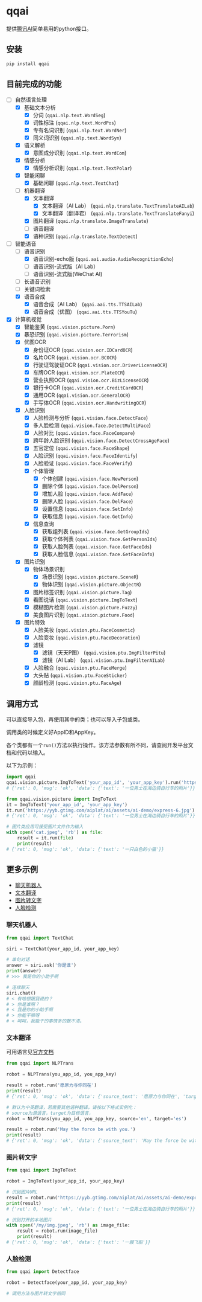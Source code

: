 # qqai

提供[腾讯AI](https://ai.qq.com/)简单易用的python接口。

## 安装

```bash
pip install qqai
```

## 目前完成的功能

- [ ] 自然语言处理
    - [x] 基础文本分析
        - [x] 分词 (`qqai.nlp.text.WordSeg`)
        - [x] 词性标注 (`qqai.nlp.text.WordPos`)
        - [x] 专有名词识别 (`qqai.nlp.text.WordNer`)
        - [x] 同义词识别 (`qqai.nlp.text.WordSyn`)
    - [x] 语义解析
        - [x] 意图成分识别 (`qqai.nlp.text.WordCom`)
    - [x] 情感分析
        - [x] 情感分析识别 (`qqai.nlp.text.TextPolar`)
    - [x] 智能闲聊
        - [x] 基础闲聊 (`qqai.nlp.text.TextChat`)
    - [ ] 机器翻译
        - [x] 文本翻译
            - [x] 文本翻译（AI Lab） (`qqai.nlp.translate.TextTranslateAILab`)
            - [x] 文本翻译（翻译君） (`qqai.nlp.translate.TextTranslateFanyi`)
        - [x] 图片翻译 (`qqai.nlp.translate.ImageTranslate`)
        - [ ] 语音翻译
        - [x] 语种识别 (`qqai.nlp.translate.TextDetect`)
- [ ] 智能语音
    - [ ] 语音识别
        - [x] 语音识别-echo版 (`qqai.aai.audio.AudioRecognitionEcho`)
        - [ ] 语音识别-流式版（AI Lab）
        - [ ] 语音识别-流式版(WeChat AI)
    - [ ] 长语音识别
    - [ ] 关键词检索
    - [x] 语音合成
        - [x] 语音合成（AI Lab） (`qqai.aai.tts.TTSAILab`)
        - [x] 语音合成（优图） (`qqai.aai.tts.TTSYouTu`)
- [x] 计算机视觉
    - [x] 智能鉴黄 (`qqai.vision.picture.Porn`)
    - [x] 暴恐识别 (`qqai.vision.picture.Terrorism`)
    - [x] 优图OCR
        - [x] 身份证OCR (`qqai.vision.ocr.IDCardOCR`)
        - [x] 名片OCR (`qqai.vision.ocr.BCOCR`)
        - [x] 行驶证驾驶证OCR (`qqai.vision.ocr.DriverLicenseOCR`)
        - [x] 车牌OCR (`qqai.vision.ocr.PlateOCR`)
        - [x] 营业执照OCR (`qqai.vision.ocr.BizLicenseOCR`)
        - [x] 银行卡OCR (`qqai.vision.ocr.CreditCardOCR`)
        - [x] 通用OCR (`qqai.vision.ocr.GeneralOCR`)
        - [x] 手写体OCR (`qqai.vision.ocr.HandwritingOCR`)
    - [x] 人脸识别
        - [x] 人脸检测与分析 (`qqai.vision.face.DetectFace`)
        - [x] 多人脸检测 (`qqai.vision.face.DetectMultiFace`)
        - [x] 人脸对比 (`qqai.vision.face.FaceCompare`)
        - [x] 跨年龄人脸识别 (`qqai.vision.face.DetectCrossAgeFace`)
        - [x] 五官定位 (`qqai.vision.face.FaceShape`)
        - [x] 人脸识别 (`qqai.vision.face.FaceIdentify`)
        - [x] 人脸验证 (`qqai.vision.face.FaceVerify`)
        - [x] 个体管理
            - [x] 个体创建 (`qqai.vision.face.NewPerson`)
            - [x] 删除个体 (`qqai.vision.face.DelPerson`)
            - [x] 增加人脸 (`qqai.vision.face.AddFace`)
            - [x] 删除人脸 (`qqai.vision.face.DelFace`)
            - [x] 设置信息 (`qqai.vision.face.SetInfo`)
            - [x] 获取信息 (`qqai.vision.face.GetInfo`)
        - [x] 信息查询
            - [x] 获取组列表 (`qqai.vision.face.GetGroupIds`)
            - [x] 获取个体列表 (`qqai.vision.face.GetPersonIds`)
            - [x] 获取人脸列表 (`qqai.vision.face.GetFaceIds`)
            - [x] 获取人脸信息 (`qqai.vision.face.GetFaceInfo`)
    - [x] 图片识别
        - [x] 物体场景识别
            - [x] 场景识别 (`qqai.vision.picture.SceneR`)
            - [x] 物体识别 (`qqai.vision.picture.ObjectR`)
        - [x] 图片标签识别 (`qqai.vision.picture.Tag`)
        - [x] 看图说话 (`qqai.vision.picture.ImgToText`)
        - [x] 模糊图片检测 (`qqai.vision.picture.Fuzzy`)
        - [x] 美食图片识别 (`qqai.vision.picture.Food`)
    - [x] 图片特效
        - [x] 人脸美妆 (`qqai.vision.ptu.FaceCosmetic`)
        - [x] 人脸变妆 (`qqai.vision.ptu.FaceDecoration`)
        - [x] 滤镜
            - [x] 滤镜（天天P图） (`qqai.vision.ptu.ImgFilterPitu`)
            - [x] 滤镜（AI Lab） (`qqai.vision.ptu.ImgFilterAILab`)
        - [x] 人脸融合 (`qqai.vision.ptu.FaceMerge`)
        - [x] 大头贴 (`qqai.vision.ptu.FaceSticker`)
        - [x] 颜龄检测 (`qqai.vision.ptu.FaceAge`)

## 调用方式

可以直接导入包，再使用其中的类；也可以导入子包或类。

调用类的时候定义好AppID和AppKey。

各个类都有一个`run()`方法以执行操作。该方法参数有所不同，请查阅开发平台文档和代码以输入。

以下为示例：

```python
import qqai
qqai.vision.picture.ImgToText('your_app_id', 'your_app_key').run('https://yyb.gtimg.com/aiplat/ai/assets/ai-demo/express-6.jpg')
# {'ret': 0, 'msg': 'ok', 'data': {'text': '一位男士在海边骑自行车的照片'}}

from qqai.vision.picture import ImgToText
it = ImgToText('your_app_id', 'your_app_key')
it.run('https://yyb.gtimg.com/aiplat/ai/assets/ai-demo/express-6.jpg')
# {'ret': 0, 'msg': 'ok', 'data': {'text': '一位男士在海边骑自行车的照片'}}

# 图片类应用可接受图片文件作为输入
with open('cat.jpeg', 'rb') as file:
    result = it.run(file)
    print(result)
# {'ret': 0, 'msg': 'ok', 'data': {'text': '一只白色的小猫'}}
```

## 更多示例

- [聊天机器人](#聊天机器人)
- [文本翻译](#文本翻译)
- [图片转文字](#图片转文字)
- [人脸检测](#人脸检测)

### 聊天机器人

```py
from qqai import TextChat

siri = TextChat(your_app_id, your_app_key)

# 单句对话
answer = siri.ask('你是谁')
print(answer)
# >>> 我是你的小助手啊

# 连续聊天
siri.chat()
# < 有啥想跟我说的？
# > 你是谁啊？
# < 我是你的小助手啊
# > 你能干嘛呀
# < 呵呵，我能干的事情多的数不清。
```

### 文本翻译

可用语言见[官方文档](https://ai.qq.com/doc/nlptrans.shtml#5-%E6%94%AF%E6%8C%81%E8%AF%AD%E8%A8%80%E5%AE%9A%E4%B9%89)

```py
from qqai import NLPTrans

robot = NLPTrans(you_app_id, you_app_key)

result = robot.run('愿原力与你同在')
print(result)
# {'ret': 0, 'msg': 'ok', 'data': {'source_text': '愿原力与你同在', 'target_text': 'May the Force be with you'}}

# 默认为中英翻译，若需要其他语种翻译，请按以下格式实例化：
# source为源语言，target为目标语言，
robot = NLPTrans(you_app_id, you_app_key, source='en', target='es')

result = robot.run('May the force be with you.')
print(result)
# {'ret': 0, 'msg': 'ok', 'data': {'source_text': 'May the force be with you.', 'target_text': 'Que la fuerza esté contigo.'}}
```

### 图片转文字

```py
from qqai import ImgToText

robot = ImgToText(your_app_id, your_app_key)

# 识别图片URL
result = robot.run('https://yyb.gtimg.com/aiplat/ai/assets/ai-demo/express-6.jpg')
print(result)
# {'ret': 0, 'msg': 'ok', 'data': {'text': '一位男士在海边骑自行车的照片'}}

# 识别打开的本地图片
with open('/my/img.jpeg', 'rb') as image_file:
    result = robot.run(image_file)
    print(result)
# {'ret': 0, 'msg': 'ok', 'data': {'text': '一艘飞船'}}
```

### 人脸检测

```py
from qqai import Detectface

robot = Detectface(your_app_id, your_app_key)

# 调用方法与图片转文字相同
```
